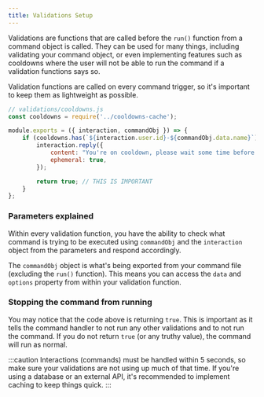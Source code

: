 ```yaml
---
title: Validations Setup
---
```


Validations are functions that are called before the `run()` function from a command object is called. They can be used for many things, including validating your command object, or even implementing features such as cooldowns where the user will not be able to run the command if a validation functions says so.

Validation functions are called on every command trigger, so it's important to keep them as lightweight as possible.

```js
// validations/cooldowns.js
const cooldowns = require('../cooldowns-cache');

module.exports = ({ interaction, commandObj }) => {
    if (cooldowns.has(`${interaction.user.id}-${commandObj.data.name}`)) {
        interaction.reply({
            content: "You're on cooldown, please wait some time before running this command again.",
            ephemeral: true,
        });

        return true; // THIS IS IMPORTANT
    }
};
```

### Parameters explained

Within every validation function, you have the ability to check what command is trying to be executed using `commandObj` and the `interaction` object from the parameters and respond accordingly.

The `commandObj` object is what's being exported from your command file (excluding the `run()` function). This means you can access the `data` and `options` property from within your validation function.

### Stopping the command from running

You may notice that the code above is returning `true`. This is important as it tells the command handler to not run any other validations and to not run the command. If you do not return `true` (or any truthy value), the command will run as normal.

:::caution
Interactions (commands) must be handled within 5 seconds, so make sure your validations are not using up much of that time. If you're using a database or an external API, it's recommended to implement caching to keep things quick.
:::
